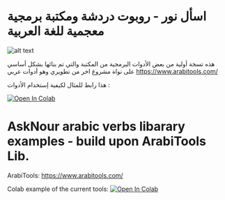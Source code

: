# اسأل نور - روبوت دردشة ومكتبة برمجية معجمية للغة العربية

![alt text](https://www.asknour.com/nouuur2.png)

هذه تسخة أولية من بعض الأدوات البرمجية من المكتبة والتي تم بنائها بشكل أساسي على نواة مشروع اخر من تطويري وهو أدوات عربي
https://www.arabitools.com/

هذا رابط للمثال لكيفية إستخدام الأدوات : 

[![Open In Colab](https://colab.research.google.com/assets/colab-badge.svg)](https://colab.research.google.com/drive/1n4nj58vyyR_niIUQhJUvDx8EYsSeRPBs?usp=sharing)

# AskNour arabic verbs libarary examples - build upon ArabiTools Lib.
ArabiTools: https://www.arabitools.com/

Colab example of the current tools: 
[![Open In Colab](https://colab.research.google.com/assets/colab-badge.svg)](https://colab.research.google.com/drive/1n4nj58vyyR_niIUQhJUvDx8EYsSeRPBs?usp=sharing)





